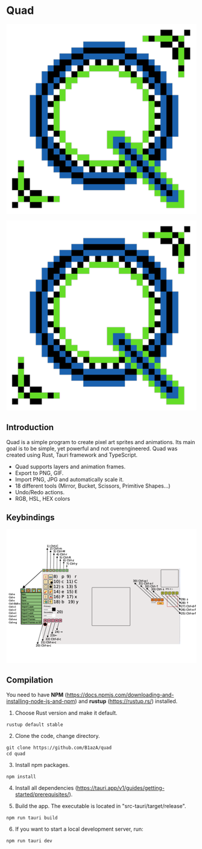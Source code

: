 # Quad

![quad](https://github.com/B1azA/quad/blob/main/src-tauri/icons/icon.png?raw=true)

[![Quad demo video](https://github.com/B1azA/quad/blob/main/src-tauri/icons/icon.png?raw=true)](https://raw.githubusercontent.com/B1azA/media/main/quad-demo.mp4)
## Introduction

Quad is a simple program to create pixel art sprites and animations. Its main goal is to be simple, yet powerful and not overengineered. Quad was created using Rust, Tauri framework and TypeScript.

- Quad supports layers and animation frames.
- Export to PNG, GIF.
- Import PNG, JPG and automatically scale it.
- 18 different tools (Mirror, Bucket, Scissors, Primitive Shapes…)
- Undo/Redo actions.
- RGB, HSL, HEX colors

## Keybindings

![manual](https://github.com/B1azA/quad/blob/main/images/manual.png?raw=true)

## Compilation

You need to have **NPM** (https://docs.npmjs.com/downloading-and-installing-node-js-and-npm) and **rustup** (https://rustup.rs/) installed.

1. Choose Rust version and make it default.
   
```
rustup default stable
```

2. Clone the code, change directory.

```
git clone https://github.com/B1azA/quad
cd quad
```

3. Install npm packages.

```
npm install
```

4. Install all dependencies (https://tauri.app/v1/guides/getting-started/prerequisites/).

5. Build the app. The executable is located in "src-tauri/target/release".

```
npm run tauri build
```

6. If you want to start a local development server, run:

```
npm run tauri dev
```
